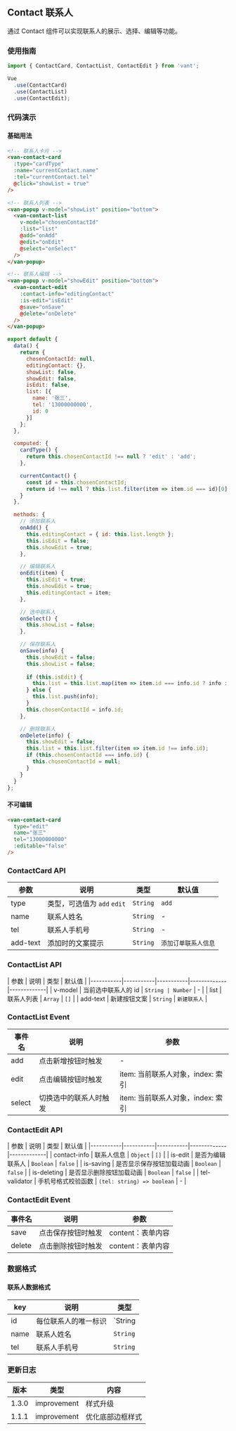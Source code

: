## Contact 联系人
通过 Contact 组件可以实现联系人的展示、选择、编辑等功能。

### 使用指南
``` javascript
import { ContactCard, ContactList, ContactEdit } from 'vant';

Vue
  .use(ContactCard)
  .use(ContactList)
  .use(ContactEdit);
```

### 代码演示

#### 基础用法

```html
<!-- 联系人卡片 -->
<van-contact-card
  :type="cardType"
  :name="currentContact.name"
  :tel="currentContact.tel"
  @click="showList = true"
/>

<!-- 联系人列表 -->
<van-popup v-model="showList" position="bottom">
  <van-contact-list
    v-model="chosenContactId"
    :list="list"
    @add="onAdd"
    @edit="onEdit"
    @select="onSelect"
  />
</van-popup>

<!-- 联系人编辑 -->
<van-popup v-model="showEdit" position="bottom">
  <van-contact-edit
    :contact-info="editingContact"
    :is-edit="isEdit"
    @save="onSave"
    @delete="onDelete"
  />
</van-popup>
```

``` javascript
export default {
  data() {
    return {
      chosenContactId: null,
      editingContact: {},
      showList: false,
      showEdit: false,
      isEdit: false,
      list: [{
        name: '张三',
        tel: '13000000000',
        id: 0
      }]
    };
  },

  computed: {
    cardType() {
      return this.chosenContactId !== null ? 'edit' : 'add';
    },

    currentContact() {
      const id = this.chosenContactId;
      return id !== null ? this.list.filter(item => item.id === id)[0] : {};
    }
  },

  methods: {
    // 添加联系人
    onAdd() {
      this.editingContact = { id: this.list.length };
      this.isEdit = false;
      this.showEdit = true;
    },

    // 编辑联系人
    onEdit(item) {
      this.isEdit = true;      
      this.showEdit = true;
      this.editingContact = item;
    },

    // 选中联系人
    onSelect() {
      this.showList = false;
    },

    // 保存联系人
    onSave(info) {
      this.showEdit = false;
      this.showList = false;
      
      if (this.isEdit) {
        this.list = this.list.map(item => item.id === info.id ? info : item);
      } else {
        this.list.push(info);
      }
      this.chosenContactId = info.id;
    },

    // 删除联系人
    onDelete(info) {
      this.showEdit = false;
      this.list = this.list.filter(item => item.id !== info.id);
      if (this.chosenContactId === info.id) {
        this.chosenContactId = null;
      }
    }
  }
};
```

#### 不可编辑

```html
<van-contact-card
  type="edit"
  name="张三"
  tel="13000000000"
  :editable="false"
/>
```


### ContactCard API

| 参数 | 说明 | 类型 | 默认值 |
|-----------|-----------|-----------|-------------|
| type | 类型，可选值为 `add` `edit` | `String` | `add` |
| name | 联系人姓名 | `String` | - |
| tel | 联系人手机号 | `String` | - |
| add-text | 添加时的文案提示 | `String` | `添加订单联系人信息` |

### ContactList API

| 参数 | 说明 | 类型 | 默认值 |
|-----------|-----------|-----------|-------------|-------------|
| v-model | 当前选中联系人的 id | `String | Number` | - |
| list | 联系人列表 | `Array` | `[]` |
| add-text | 新建按钮文案 | `String` | `新建联系人` |

### ContactList Event

| 事件名 | 说明 | 参数 |
|-----------|-----------|-----------|
| add | 点击新增按钮时触发 | - |
| edit | 点击编辑按钮时触发 | item: 当前联系人对象，index: 索引 |
| select | 切换选中的联系人时触发 | item: 当前联系人对象，index: 索引 |

### ContactEdit API
| 参数 | 说明 | 类型 | 默认值 |
|-----------|-----------|-----------|-------------|-------------|
| contact-info | 联系人信息 | `Object` | `[]` |
| is-edit | 是否为编辑联系人 | `Boolean` | `false` |
| is-saving | 是否显示保存按钮加载动画 | `Boolean` | `false` |
| is-deleting | 是否显示删除按钮加载动画 | `Boolean` | `false` |
| tel-validator | 手机号格式校验函数 | `(tel: string) => boolean` | - |

### ContactEdit Event

| 事件名 | 说明 | 参数 |
|-----------|-----------|-----------|
| save | 点击保存按钮时触发 | content：表单内容 |
| delete | 点击删除按钮时触发 | content：表单内容 |

### 数据格式

#### 联系人数据格式

| key | 说明 | 类型 |
|-----------|-----------|-----------|
| id | 每位联系人的唯一标识 | `String | Number` |
| name | 联系人姓名 | `String` |
| tel | 联系人手机号 | `String` |

### 更新日志

| 版本 | 类型 | 内容 |
|-----------|-----------|-----------|
| 1.3.0 | improvement | 样式升级 |
| 1.1.1 | improvement | 优化底部边框样式 |
